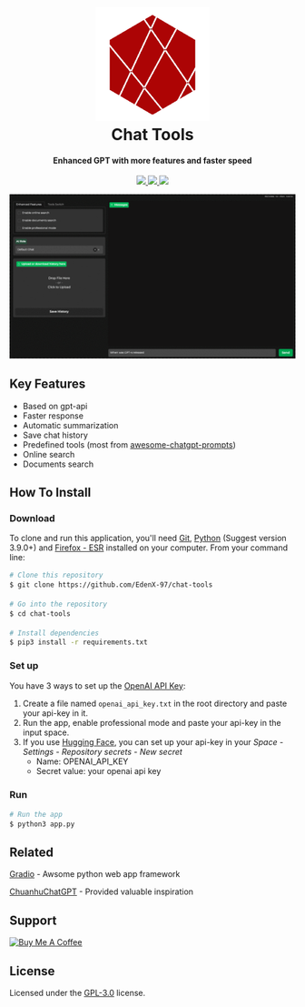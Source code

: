 
<h1 align="center">
  <br>
  <a href="https://github.com/EdenX-97/chat-tools"><img src="https://raw.githubusercontent.com/EdenX-97/chat-tools/main/assets/logo.png" alt="chattools" width="200"></a>
  <br>
  Chat Tools
  <br>
</h1>

<h4 align="center">Enhanced GPT with more features and faster speed</h4>

<p align="center">
  <a href="https://github.com/EdenX-97/chat-tools">
      <img src="https://img.shields.io/github/last-commit/EdenX-97/chat-tools">
  </a>
  <a href="https://www.gnu.org/licenses/gpl-3.0.en.html">
      <img src="https://img.shields.io/github/license/EdenX-97/chat-tools">
  </a>
  <a href="https://github.com/EdenX-97/chat-tools">
      <img src="https://img.shields.io/github/stars/EdenX-97/chat-tools?style=social">
  </a>
</p>

![screenshot](https://raw.githubusercontent.com/EdenX-97/chat-tools/main/assets/chat-tools.gif)

## Key Features

- Based on gpt-api
- Faster response
- Automatic summarization
- Save chat history
- Predefined tools (most from [awesome-chatgpt-prompts](https://github.com/f/awesome-chatgpt-prompts))
- Online search
- Documents search

## How To Install

### Download

To clone and run this application, you'll need [Git](https://git-scm.com), [Python](https://www.python.org/downloads/) (Suggest version 3.9.0+) and [Firefox - ESR](https://www.mozilla.org/en-US/firefox/enterprise/#download) installed on your computer. From your command line:

```bash
# Clone this repository
$ git clone https://github.com/EdenX-97/chat-tools

# Go into the repository
$ cd chat-tools

# Install dependencies
$ pip3 install -r requirements.txt
```


### Set up

You have 3 ways to set up the [OpenAI API Key](https://platform.openai.com/account/api-keys):

1. Create a file named `openai_api_key.txt` in the root directory and paste your api-key in it.
2. Run the app, enable professional mode and paste your api-key in the input space.
3. If you use [Hugging Face](https://huggingface.co/), you can set up your api-key in your *Space - Settings - Repository secrets - New secret*
    - Name: OPENAI_API_KEY
    - Secret value: your openai api key

### Run

```bash
# Run the app
$ python3 app.py
```

## Related

[Gradio](https://github.com/gradio-app/gradio) - Awsome python web app framework

[ChuanhuChatGPT](https://github.com/GaiZhenbiao/ChuanhuChatGPT) - Provided valuable inspiration

## Support

<a href="https://www.buymeacoffee.com/edenxu97" target="_blank"><img src="https://cdn.buymeacoffee.com/buttons/v2/default-yellow.png" alt="Buy Me A Coffee" style="height: 60px !important;width: 217px !important;" ></a>

<!-- ## Star History

[![Star History Chart](https://api.star-history.com/svg?repos=EdenX-97/chat-tools&type=Date)](https://star-history.com/#EdenX-97/chat-tools&Date) -->

## License

Licensed under the [GPL-3.0](https://www.gnu.org/licenses/gpl-3.0.en.html) license.
